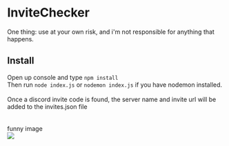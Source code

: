 # InviteChecker

One thing: use at your own risk, and i'm not responsible for anything that happens.

## Install
Open up console and type `npm install`<br>
Then run `node index.js` or `nodemon index.js` if you have nodemon installed.
<br><br>
Once a discord invite code is found, the server name and invite url will be added to the invites.json file
<br><br>
<br>funny image<br>
<img src="https://cdn.discordapp.com/attachments/751870229071790153/783830225090904094/3lqr77.jpg"/>
